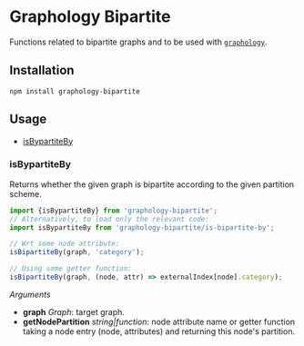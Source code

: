 # Graphology Bipartite

Functions related to bipartite graphs and to be used with [`graphology`](https://graphology.github.io).

## Installation

```
npm install graphology-bipartite
```

## Usage

- [isBypartiteBy](#isbypartiteby)

### isBypartiteBy

Returns whether the given graph is bipartite according to the given partition scheme.

```js
import {isBypartiteBy} from 'graphology-bipartite';
// Alternatively, to load only the relevant code:
import isBypartiteBy from 'graphology-bipartite/is-bipartite-by';

// Wrt some node attribute:
isBipartiteBy(graph, 'category');

// Using some getter function:
isBipartiteBy(graph, (node, attr) => externalIndex[node].category);
```

_Arguments_

- **graph** _Graph_: target graph.
- **getNodePartition** _string\|function_: node attribute name or getter function taking a node entry (node, attributes) and returning this node's partition.
